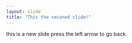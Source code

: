 ```yaml
---
layout: slide
title: "This the seconed slide!"
---
```

this is a new slide
press the left arrow to go back

